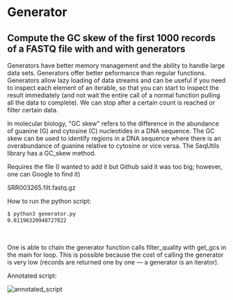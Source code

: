 # Generator
## Compute the GC skew of the first 1000 records of a FASTQ file with and with generators

Generators have better memory management and the ability to handle large data sets.  Generators offer better peformance than regular functions.  Generators allow lazy loading of data streams and can be useful if you need to inspect each element of an iterable, so that you can start to inspect the result immediately (and not wait the entire call of a normal function pulling all the data to complete).  We can stop after a certain count is reached or filter certain data. &nbsp;

In molecular biology, "GC skew" refers to the difference in the abundance of guanine (G) and cytosine (C) nucleotides in a DNA sequence.  The GC skew can be used to identify regions in a DNA sequence where there is an overabundance of guanine relative to cytosine or vice versa.  The SeqUtils library has a GC_skew method.
&nbsp;

Requires the file (I wanted to add it but Github said it was too big; however, one can Google to find it)
&nbsp;

SRR003265.filt.fastq.gz
&nbsp;

How to run the python script:
&nbsp;

```BASH
$ python3 generator.py 
0.01196320948727822
```
&nbsp;

One is able to chain the generator function calls filter_quality with get_gcs in the main for loop. This is possible because the cost of calling the generator is very low (records are returned one by one — a generator is an iterator).
&nbsp;

Annotated script:
&nbsp;

![annotated_script](https://github.com/programweb/generator/assets/12736699/72a7e150-e176-4635-8052-295fd0b804e8)
